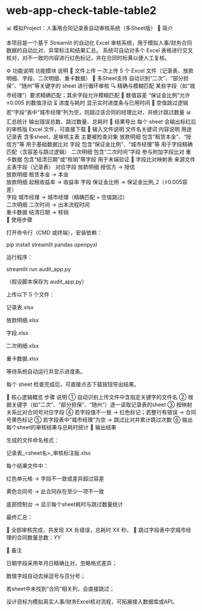 # web-app-check-table-table2
📊 模拟Project：人事用合同记录表自动审核系统（多Sheet版）
🧩 简介

本项目是一个基于 Streamlit 的自动化 Excel 审核系统，用于模拟人事/财务合同数据的自动比对、异常标注和结果汇总。
系统可自动对多个 Excel 表格进行交叉核对，对不一致的内容进行红色标记，并在合同时标黄以便人工复核。

⚙️ 功能说明
功能模块	说明
📁 文件上传	一次上传 5 个 Excel 文件（记录表、放款明细、字段、二次明细、重卡数据）
🧾 多Sheet支持	自动识别“二次”、“部分担保”、“随州”等关键字的 sheet 进行循环审核
🔍 精确与模糊匹配	某些字段（如“城市经理”）要求精确匹配；其余字段允许模糊匹配
🧮 数值容差	“保证金比例”允许 ±0.005 的数值浮动
⏳ 进度与耗时	显示实时进度条与已用时间
🚫 空值跳过逻辑	若“字段”表中“城市经理”列为空，则跳过该合同的经理比对，并统计跳过数量
📊 汇总统计	输出错误总数、跳过数量、总耗时
💾 结果导出	每个 sheet 会输出标红后的审核版 Excel 文件，可直接下载
📂 输入文件说明
文件名关键词	内容说明	用途
记录表	含多sheet，是审核主表	主要被检查对象
放款明细	包含“租赁本金”、“授信方”等	用于基础数据比对
字段	包含“保证金比例”、“城市经理”等	用于字段精确匹配（含容差与跳过逻辑）
二次明细	包含“二次时间”字段	参与附加字段比对
重卡数据	包含“结清日期”或“核销”等字段	用于末端验证
🔧 字段比对映射表
来源文件	主表字段（记录表）	对应字段
放款明细	授信方 → 授信	
放款明细	租赁本金 → 本金	
放款明细	起租收益率 → 收益率	
字段	保证金比例 → 保证金比例_2（±0.005容差）	
字段	城市经理 → 城市经理（精确匹配 + 空值跳过）	
二次明细	二次时间 → 出本流程时间	
重卡数据	结清日期 → 核销	
🚀 使用步骤

打开命令行（CMD 或终端），安装依赖：

pip install streamlit pandas openpyxl


运行程序：

streamlit run audit_app.py


（假设脚本保存为 audit_app.py）

上传以下 5 个文件：

记录表.xlsx

放款明细.xlsx

字段.xlsx

二次明细.xlsx

重卡数据.xlsx

等待系统自动运行并显示进度条。

每个 sheet 检查完成后，可直接点击下载按钮导出结果。

🧠 核心逻辑概览
步骤	说明
①	自动识别上传文件中含指定关键字的文件名
②	根据关键字（如“二次”、“部分担保”、“随州”）逐一读取记录表的sheet
③	按映射关系比对合同号对应字段
④	若字段值不一致 → 红色标记；若整行有错误 → 合同号黄色标记
⑤	若字段表中“城市经理”为空 → 跳过比对并累计跳过次数
⑥	输出每个sheet的审核结果与总耗时统计
🧾 输出结果

生成的文件命名格式：

记录表_<sheet名>_审核标注版.xlsx


每个结果文件中：

红色单元格 → 字段不一致或差异超过容差

黄色合同号 → 此合同存在至少一项不一致

底部控制台 → 显示每个sheet耗时与跳过数量统计

最终汇总：

🎯 全部审核完成，共发现 XX 处错误，总耗时 XX 秒。
📍 跳过字段表中空城市经理的合同数量总数：YY

🧩 备注

日期字段采用年月日精确比对，忽略格式差异；

数值字段自动去掉逗号与百分号；

若sheet中未找到“合同”相关列，会直接跳过；

设计目标为模拟真实人事/财务Excel核对流程，可拓展接入数据库或API。
